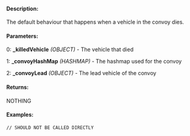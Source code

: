 #### Description:
The default behaviour that happens when a vehicle in the convoy dies.

#### Parameters:
0: **_killedVehicle** *(OBJECT)* - The vehicle that died

1: **_convoyHashMap** *(HASHMAP)* - The hashmap used for the convoy

2: **_convoyLead** *(OBJECT)* - The lead vehicle of the convoy

#### Returns:
NOTHING

#### Examples:
```sqf
// SHOULD NOT BE CALLED DIRECTLY
```

